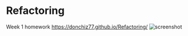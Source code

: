 # Refactoring
Week 1 homework
https://donchiz77.github.io/Refactoring/
![screenshot](https://user-images.githubusercontent.com/82687183/116649849-12082900-a94e-11eb-93b0-658554c3a200.png)

